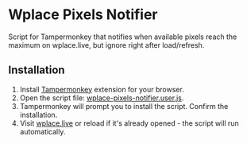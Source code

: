 # Wplace Pixels Notifier

Script for Tampermonkey that notifies when available pixels reach the maximum on wplace.live, but ignore right after load/refresh.

## Installation

1. Install [Tampermonkey](https://www.tampermonkey.net/) extension for your browser.
2. Open the script file: [wplace-pixels-notifier.user.js](https://github.com/Waramoto/wplace-pixels-notifier/raw/main/wplace-pixels-notifier-0.2.0.user.js).
3. Tampermonkey will prompt you to install the script. Confirm the installation.
4. Visit [wplace.live](https://wplace.live/) or reload if it's already opened - the script will run automatically.
